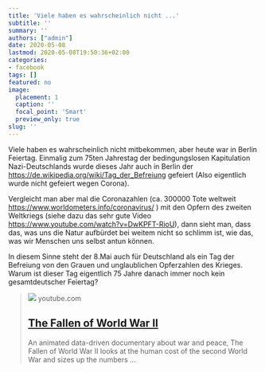 ```yaml
---
title: 'Viele haben es wahrscheinlich nicht ...'
subtitle: ''
summary: ''
authors: ["admin"]
date: 2020-05-08
lastmod: 2020-05-08T19:50:36+02:00
categories:
- facebook
tags: []
featured: no
image:
  placement: 1
  caption: ''
  focal_point: 'Smart'
  preview_only: true
slug: ''
---
```

Viele haben es wahrscheinlich nicht mitbekommen, aber heute war in Berlin Feiertag. Einmalig zum 75ten Jahrestag der bedingungslosen Kapitulation Nazi-Deutschlands wurde dieses Jahr auch in Berlin der https://de.wikipedia.org/wiki/Tag_der_Befreiung gefeiert (Also eigentlich wurde nicht gefeiert wegen Corona). 

Vergleicht man aber mal die Coronazahlen (ca. 300000 Tote weltweit https://www.worldometers.info/coronavirus/ ) mit den Opfern des zweiten Weltkriegs (siehe dazu das sehr gute Video  https://www.youtube.com/watch?v=DwKPFT-RioU), dann sieht man, dass das, was uns die Natur aufbürdet bei weitem nicht so schlimm ist, wie das, was wir Menschen uns selbst antun können. 

In diesem Sinne steht der 8.Mai auch für Deutschland als ein Tag der Befreiung von den Grauen und unglaublichen Opferzahlen des Krieges. Warum ist dieser Tag eigentlich 75 Jahre danach immer noch kein gesamtdeutscher Feiertag?
> [![](https://i.ytimg.com/vi/DwKPFT-RioU/maxresdefault.jpg)](https://www.youtube.com/watch?v=DwKPFT-RioU)
> youtube.com
> ## [The Fallen of World War II](https://www.youtube.com/watch?v=DwKPFT-RioU)
>
>An animated data-driven documentary about war and peace, The Fallen of World War II looks at the human cost of the second World War and sizes up the numbers ...

